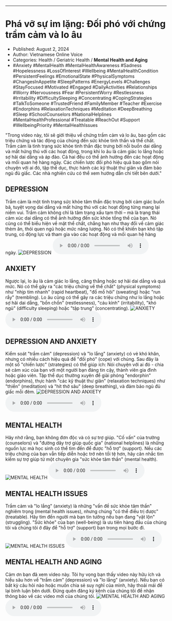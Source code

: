 
---

# Phá vỡ sự im lặng: Đối phó với chứng trầm cảm và lo âu

- Published: August 2, 2024
- Author: Vietnamese Online Voice
- Categories: Health / Geriatric Health / **Mental Health and Aging**
- #Anxiety #MentalHealth #MentalHealthAwareness #Sadness #Hopelessness #LossOfInterest #Wellbeing #MentalHealthCondition #PersistentFeelings #EmotionalState #PhysicalSymptoms #ChangesInAppetite #SleepPatterns #EnergyLevels #Challenges #StayFocused #Motivated #Engaged #DailyActivities #Relationships #Worry #Nervousness #Fear #PersistentWorry #Restlessness #Irritability #DifficultySleeping #Concentrating #CopingStrategies #TalkToSomeone #TrustedFriend #FamilyMember #Teacher #Exercise #Endorphins #RelaxationTechniques #Meditation #DeepBreathing #Sleep #SchoolCounselors #NationalHelplines #MentalHealthProfessional #Treatable #ReachOut #Support #WellbeingPriority #MentalHealthIssues

"Trong video này, tôi sẽ giới thiệu về chứng trầm cảm và lo âu, bao gồm các triệu chứng và tác động của chúng đến sức khỏe tinh thần và thể chất. Trầm cảm là tình trạng sức khỏe tinh thần đặc trưng bởi nỗi buồn dai dẳng và mất hứng thú với các hoạt động, trong khi lo âu là cảm giác lo lắng hoặc sợ hãi dai dẳng và áp đảo. Cả hai đều có thể ảnh hưởng đến các hoạt động và mối quan hệ hàng ngày. Các chiến lược đối phó hiệu quả bao gồm nói chuyện với ai đó, tập thể dục, thực hành các kỹ thuật thư giãn và đảm bảo ngủ đủ giấc. Các nhà nghiên cứu có thể xem hướng dẫn chi tiết bên dưới."


## DEPRESSION

Trầm cảm là một tình trạng sức khỏe tâm thần đặc trưng bởi cảm giác buồn bã, tuyệt vọng dai dẳng và mất hứng thú với các hoạt động từng mang lại niềm vui. Trầm cảm không chỉ là tâm trạng xấu tạm thời – mà là trạng thái cảm xúc dai dẳng có thể ảnh hưởng đến sức khỏe tổng thể của bạn. Nó cũng có thể biểu hiện về mặt thể chất, chẳng hạn như thay đổi về cảm giác thèm ăn, thói quen ngủ hoặc mức năng lượng. Nó có thể khiến bạn khó tập trung, có động lực và tham gia vào các hoạt động và mối quan hệ hàng ngày.
![DEPRESSION](https://http-archiver-apis-production-80.schnworks.com/storage/images/transitions/2024-08-02/transition-9325726188-Montserrat-Regular-7B1FA2.jpg)
<audio controls>
    <source src="https://http-archiver-apis-production-80.schnworks.com/storage/storage/audio/file-69023682808.mp3" type="audio/mpeg">
</audio>



## ANXIETY

Ngược lại, lo âu là cảm giác lo lắng, căng thẳng hoặc sợ hãi dai dẳng và quá mức. Nó có thể gây ra "các triệu chứng về thể chất" (physical symptoms) như "nhịp tim nhanh" (rapid heartbeat), "đổ mồ hôi" (sweating) hoặc "run rẩy" (trembling). Lo âu cũng có thể gây ra các triệu chứng như lo lắng hoặc sợ hãi dai dẳng, "bồn chồn" (restlessness), "cáu kỉnh" (irritability), "khó ngủ" (difficulty sleeping) hoặc "tập trung" (concentrating).
![ANXIETY](https://http-archiver-apis-production-80.schnworks.com/storage/images/transitions/2024-08-02/transition-7579715590-Montserrat-SemiBold-7B1FA2.jpg)
<audio controls>
    <source src="https://http-archiver-apis-production-80.schnworks.com/storage/storage/audio/file-7060447845.mp3" type="audio/mpeg">
</audio>



## DEPRESSION AND ANXIETY

Kiểm soát "trầm cảm" (depression) và "lo lắng" (anxiety) có vẻ khó khăn, nhưng có nhiều cách hiệu quả để "đối phó" (cope) với chúng. Sau đây là một số "chiến lược" (strategies) có thể giúp ích: Nói chuyện với ai đó - chia sẻ cảm xúc của bạn với một người bạn đáng tin cậy, thành viên gia đình hoặc giáo viên. Tập thể dục thường xuyên để giải phóng "endorphin" (endorphins), thực hành "các kỹ thuật thư giãn" (relaxation techniques) như "thiền" (meditation) và "hít thở sâu" (deep breathing), và đảm bảo ngủ đủ giấc mỗi đêm.
![DEPRESSION AND ANXIETY](https://http-archiver-apis-production-80.schnworks.com/storage/images/transitions/2024-08-02/transition-727760503-Montserrat-Bold-4A148C.jpg)
<audio controls>
    <source src="https://http-archiver-apis-production-80.schnworks.com/storage/storage/audio/file-5558161116.mp3" type="audio/mpeg">
</audio>



## MENTAL HEALTH

Hãy nhớ rằng, bạn không đơn độc và có sự trợ giúp. "Cố vấn" của trường (counselors) và "đường dây trợ giúp quốc gia" (national helplines) là những nguồn lực mà học sinh có thể tìm đến để được "hỗ trợ" (support). Nếu các triệu chứng của bạn vẫn tiếp diễn hoặc trở nên tồi tệ hơn, hãy cân nhắc tìm kiếm sự trợ giúp từ một chuyên gia "sức khỏe tâm thần" (mental health).
![MENTAL HEALTH](https://http-archiver-apis-production-80.schnworks.com/storage/images/transitions/2024-08-02/transition--28393963463-Montserrat-ExtraBold-1A237E.jpg)
<audio controls>
    <source src="https://http-archiver-apis-production-80.schnworks.com/storage/storage/audio/file-42358513458.mp3" type="audio/mpeg">
</audio>



## MENTAL HEALTH ISSUES

Trầm cảm và "lo lắng" (anxiety) là những "vấn đề sức khỏe tâm thần" nghiêm trọng (mental health issues), nhưng chúng "có thể điều trị được" (treatable). Hãy tìm đến người mà bạn tin tưởng nếu bạn đang "vật lộn" (struggling). "Sức khỏe" của bạn (well-being) là ưu tiên hàng đầu của chúng tôi và chúng tôi ở đây để "hỗ trợ" (support) bạn trong mọi bước đi.
![MENTAL HEALTH ISSUES](https://http-archiver-apis-production-80.schnworks.com/storage/images/transitions/2024-08-02/transition-49964120825-Montserrat-Regular-880E4F.jpg)
<audio controls>
    <source src="https://http-archiver-apis-production-80.schnworks.com/storage/storage/audio/file-2309594140.mp3" type="audio/mpeg">
</audio>



## MENTAL HEALTH AND AGING

Cảm ơn bạn đã xem video này. Tôi hy vọng bạn thấy video này hữu ích và hiểu sâu hơn về "trầm cảm" (depression) và "lo lắng" (anxiety). Nếu bạn có bất kỳ câu hỏi nào hoặc muốn chia sẻ suy nghĩ của mình, hãy thoải mái để lại bình luận bên dưới. Đừng quên đăng ký kênh của chúng tôi để nhận thông báo về các video mới của chúng tôi.
![MENTAL HEALTH AND AGING](https://http-archiver-apis-production-80.schnworks.com/storage/images/transitions/2024-08-02/transition--2490133866-Montserrat-ExtraBold-880E4F.jpg)
<audio controls>
    <source src="https://http-archiver-apis-production-80.schnworks.com/storage/storage/audio/file-13547097891.mp3" type="audio/mpeg">
</audio>

